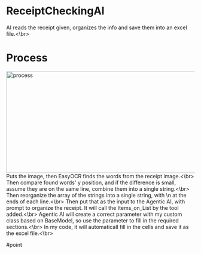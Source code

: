 # ReceiptCheckingAI
AI reads the receipt given, organizes the info and save them into an excel file.<\br>

# Process
<img width="1501" height="273" alt="process" src="https://github.com/user-attachments/assets/ad416276-420e-4ff7-896e-230178621c66" />
Puts the image, then EasyOCR finds the words from the receipt image.<\br>
Then compare found words' y position, and if the difference is small, assume they are on the same line, combine them into a single string.<\br>
Then reorganize the array of the strings into a single string, with \n at the ends of each line.<\br>
Then put that as the input to the Agentic AI, with prompt to organize the receipt. It will call the Items_on_List by the tool added.<\br>
Agentic AI will create a correct parameter with my custom class based on BaseModel, so use the parameter to fill in the required sections.<\br>
In my code, it will automaticall fill in the cells and save it as the excel file.<\br>

#point
